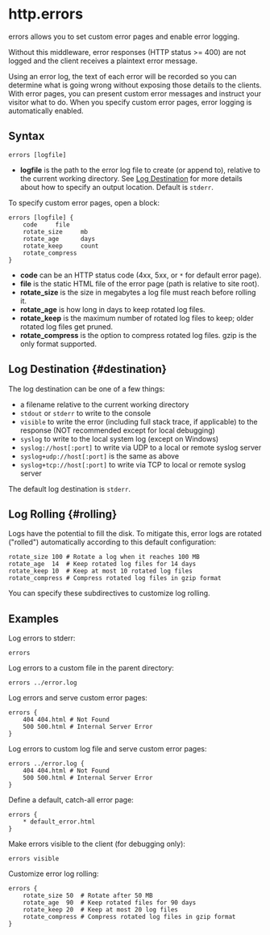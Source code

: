 # http.errors

errors allows you to set custom error pages and enable error logging.

Without this middleware, error responses (HTTP status \>= 400) are not logged and the client receives a plaintext error
message.

Using an error log, the text of each error will be recorded so you can determine what is going wrong without exposing
those details to the clients. With error pages, you can present custom error messages and instruct your visitor what to
do. When you specify custom error pages, error logging is automatically enabled.

## Syntax

``` casketfile
errors [logfile]
```

-   **logfile** is the path to the error log file to create (or append to), relative to the current working directory.
    See [Log Destination](#destination) for more details about how to specify an output location. Default is `stderr`.

To specify custom error pages, open a block:

``` casketfile
errors [logfile] {
    code     file
    rotate_size     mb
    rotate_age      days
    rotate_keep     count
    rotate_compress
}
```

-   **code** can be an HTTP status code (4xx, 5xx, or `*` for default error page).
-   **file** is the static HTML file of the error page (path is relative to site root).
-   **rotate_size** is the size in megabytes a log file must reach before rolling it.
-   **rotate_age** is how long in days to keep rotated log files.
-   **rotate_keep** is the maximum number of rotated log files to keep; older rotated log files get pruned.
-   **rotate_compress** is the option to compress rotated log files. gzip is the only format supported.

## Log Destination {#destination}

The log destination can be one of a few things:

-   a filename relative to the current working directory
-   `stdout` or `stderr` to write to the console
-   `visible` to write the error (including full stack trace, if applicable) to the response (NOT recommended except for
    local debugging)
-   `syslog` to write to the local system log (except on Windows)
-   `syslog://host[:port]` to write via UDP to a local or remote syslog server
-   `syslog+udp://host[:port]` is the same as above
-   `syslog+tcp://host[:port]` to write via TCP to local or remote syslog server

The default log destination is `stderr`.

## Log Rolling {#rolling}

Logs have the potential to fill the disk. To mitigate this, error logs are rotated ("rolled") automatically according to
this default configuration:

``` casketfile
rotate_size 100 # Rotate a log when it reaches 100 MB
rotate_age  14  # Keep rotated log files for 14 days
rotate_keep 10  # Keep at most 10 rotated log files
rotate_compress # Compress rotated log files in gzip format
```

You can specify these subdirectives to customize log rolling.

## Examples

Log errors to stderr:

``` casketfile
errors
```

Log errors to a custom file in the parent directory:

``` casketfile
errors ../error.log
```

Log errors and serve custom error pages:

``` casketfile
errors {
    404 404.html # Not Found
    500 500.html # Internal Server Error
}
```

Log errors to custom log file and serve custom error pages:

``` casketfile
errors ../error.log {
    404 404.html # Not Found
    500 500.html # Internal Server Error
}
```

Define a default, catch-all error page:

``` casketfile
errors {
    * default_error.html
}
```

Make errors visible to the client (for debugging only):

``` casketfile
errors visible
```

Customize error log rolling:

``` casketfile
errors {
    rotate_size 50  # Rotate after 50 MB
    rotate_age  90  # Keep rotated files for 90 days
    rotate_keep 20  # Keep at most 20 log files
    rotate_compress # Compress rotated log files in gzip format
}
```
